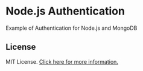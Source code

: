 # Node.js Authentication

Example of Authentication for Node.js and MongoDB

## License

MIT License. [Click here for more information.](LICENSE.md)
